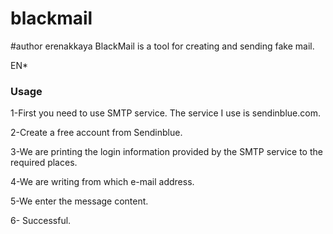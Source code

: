 # blackmail 
#author erenakkaya
BlackMail is a tool for creating and sending fake mail.

EN* 
### Usage

1-First you need to use SMTP service. The service I use is sendinblue.com.

2-Create a free account from Sendinblue.

3-We are printing the login information provided by the SMTP service to the required places.

4-We are writing from which e-mail address.

5-We enter the message content.

6- Successful.
